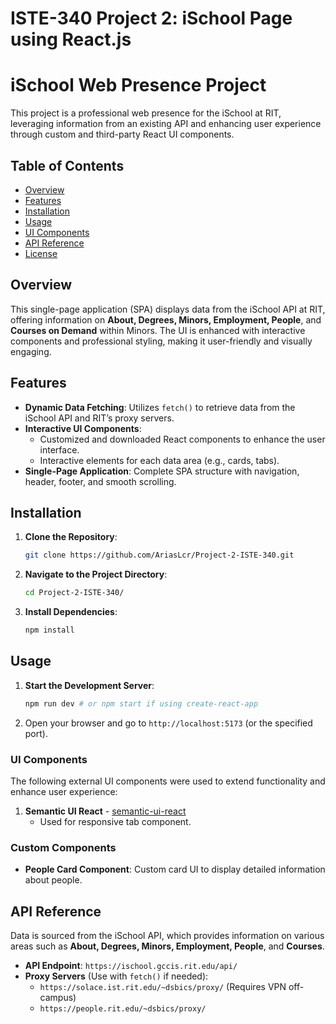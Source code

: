 # ISTE-340 Project 2: iSchool Page using React.js
# iSchool Web Presence Project

This project is a professional web presence for the iSchool at RIT, leveraging information from an existing API and enhancing user experience through custom and third-party React UI components.

## Table of Contents

- [Overview](#overview)
- [Features](#features)
- [Installation](#installation)
- [Usage](#usage)
- [UI Components](#ui-components)
- [API Reference](#api-reference)
- [License](#license)

## Overview

This single-page application (SPA) displays data from the iSchool API at RIT, offering information on **About, Degrees, Minors, Employment, People**, and **Courses on Demand** within Minors. The UI is enhanced with interactive components and professional styling, making it user-friendly and visually engaging.

## Features

- **Dynamic Data Fetching**: Utilizes `fetch()` to retrieve data from the iSchool API and RIT’s proxy servers.
- **Interactive UI Components**:
  - Customized and downloaded React components to enhance the user interface.
  - Interactive elements for each data area (e.g., cards, tabs).
- **Single-Page Application**: Complete SPA structure with navigation, header, footer, and smooth scrolling.

## Installation

1. **Clone the Repository**:
   ```bash
   git clone https://github.com/AriasLcr/Project-2-ISTE-340.git
   ```
2. **Navigate to the Project Directory**:
   ```bash
   cd Project-2-ISTE-340/
   ```
3. **Install Dependencies**:
   ```bash
   npm install
   ```

## Usage

1. **Start the Development Server**:
   ```bash
   npm run dev # or npm start if using create-react-app
   ```
2. Open your browser and go to `http://localhost:5173` (or the specified port).

### UI Components

The following external UI components were used to extend functionality and enhance user experience:

1. **Semantic UI React** - [semantic-ui-react](https://react.semantic-ui.com/)
   - Used for responsive tab component.

### Custom Components

- **People Card Component**: Custom card UI to display detailed information about people.

## API Reference

Data is sourced from the iSchool API, which provides information on various areas such as **About, Degrees, Minors, Employment, People**, and **Courses**.

- **API Endpoint**: `https://ischool.gccis.rit.edu/api/`
- **Proxy Servers** (Use with `fetch()` if needed):
  - `https://solace.ist.rit.edu/~dsbics/proxy/` (Requires VPN off-campus)
  - `https://people.rit.edu/~dsbics/proxy/`